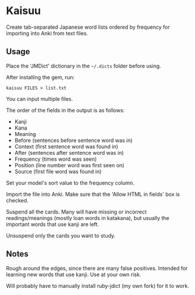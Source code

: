 # Kaisuu

Create tab-separated Japanese word lists ordered by frequency for importing into Anki from text files.

## Usage

Place the 'JMDict' dictionary in the `~/.dicts` folder before using.

After installing the gem, run:

```
kaisuu FILES > list.txt
```

You can input multiple files.

The order of the fields in the output is as follows:

* Kanji
* Kana
* Meaning
* Before (sentences before sentence word was in)
* Context (first sentence word was found in)
* After (sentences after sentence word was in)
* Frequency (times word was seen)
* Position (line number word was first seen on)
* Source (first file word was found in)

Set your model's sort value to the frequency column.

Import the file into Anki. Make sure that the 'Allow HTML in fields' box is checked.

Suspend all the cards. Many will have missing or incorrect readings/meanings (mostly loan words in katakana), but usually the important words that use kanji are left.

Unsuspend only the cards you want to study.

## Notes

Rough around the edges, since there are many false positives. Intended for learning new words that use kanji. Use at your own risk.

Will probably have to manually install ruby-jdict (my own fork) for it to work.
